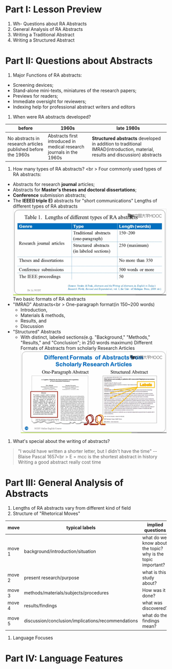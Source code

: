 # Part I: Lesson Preview
1. Wh- Questions about RA Abstracts
1. General Analysis of RA Abstracts
1. Writing a Traditional Abstract
1. Writing a Structured Abstract

# Part II: Questions about Abstracts
1. Major Functions of RA abstracts:
  * Screening devices;
  * Stand-alone mini-texts, miniatures of the research papers;
  * Previews for readers;
  * Immediate oversight for reviewers;
  * Indexing help for professional abstract writers and editors
1. When were RA abstracts developed?

  |before|1960s|late 1980s|
  |------|-----|----------|
  |No abstracts in research articles published before the 1960s|Abstracts first introduced in medical research journals in the 1960s|**Structured abstracts** developed in addition to traditional IMRAD(introduction, material, results and discussion) abstracts|
1. How many types of RA abstracts? <br \> Four commonly used types of RA abstracts:
  * Abstracts for research **journal** articles;
  * Abstracts for **Master's theses and doctoral dissertations**;
  * **Conference** submission abstracts;
  * The **IEEE(I triple E)** abstracts for "short communications"
  Lengths of different types of RA abstracts
  ![Alt text](./pic/25table1.png)
  Two basic formats of RA abstracts
  * "IMRAD" Abstracts<br \> One-paragraph format(in 150~200 words)
    - Introduction,
    - Materials & methods,
    - Results, and
    - Discussion
  * "Structured" Abstracts
    - With distinct, labeled sections(e.g. "Background," "Methods," "Results," and "Conclusion"; in 250 words maximum)
  Different Formats of Abstracts from scholarly Research Articles
  ![Alt text](./pic/25example1.png)
1. What's special about the writing of abstracts?

  > "I would have written a shorter letter, but I didn't have the time" -- Blaise Pascal 1657<br \>
  > E = mcc is the shortest abstract in history
  Writing a good abstract really cost time

# Part III: General Analysis of Abstracts
1. Lengths of RA abstracts
  vary from different kind of field
1. Structure of "Rhetorical Moves"

  | move |typical labels|implied questions|
  |-----|--------------|-----------------|
  | move 1 | background/introduction/situation | what do we know about the topic? why is the topic important? |
  | move 2 | present research/purpose | what is this study about? |
  | move 3 | methods/materials/subjects/procedures | How was it done? |
  | move 4 | results/findings | what was discovered? |
  | move 5 | discussion/conclusion/implications/recommendations | what do the findings mean? |
1. Language Focuses

# Part IV: Language Features

